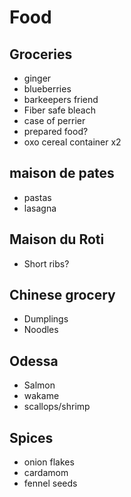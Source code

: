 # Food

## Groceries

- ginger
- blueberries
- barkeepers friend
- Fiber safe bleach
- case of perrier
- prepared food?
- oxo cereal container x2

## maison de pates

- pastas
- lasagna

## Maison du Roti

- Short ribs?

## Chinese grocery

- Dumplings
- Noodles

## Odessa

- Salmon
- wakame
- scallops/shrimp

## Spices

- onion flakes
- cardamom
- fennel seeds
